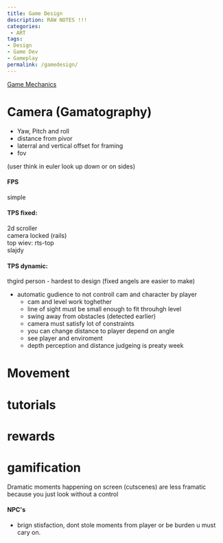 ```yaml
---
title: Game Design
description: RAW NOTES !!!
categories:
 - ART
tags:
- Design
- Game Dev
- Gameplay
permalink: /gamedesign/
---
```



[Game Mechanics](/gamemechanics/)






# Camera (Gamatography)

- Yaw, Pitch and roll
- distance from pivor
- laterral and vertical offset for framing
- fov

(user think in euler look up down or on sides)

####  FPS
simple

####  TPS fixed:
2d scroller   
camera locked  (rails)    
top wiev: rts-top   
slajdy   

####  TPS dynamic:
thgird person - hardest to design  (fixed angels are easier to make)
- automatic gudience to not controll cam and character by player
   - cam and level work toghether
   - line of sight must be small enough to fit throuhgh level
   - swing away from obstacles (detected earlier)
   - camera must satisfy lot of constraints
   - you can change distance to player depend on angle
   - see player and enviroment
   - depth perception and distance judgeing is preaty week

# Movement

# tutorials
# rewards


# gamification


Dramatic moments happening  on screen (cutscenes) are less framatic because you just look without a control



#### NPC's
- brign stisfaction, dont stole moments from player or be burden u must cary on.
